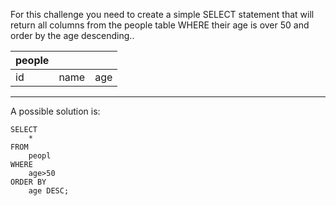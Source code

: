 For this challenge you need to create a simple SELECT statement 
that will return all columns from the people table WHERE their age is over 50 and order by the age descending..

| people | | |
| -- | -- | -- |
| id | name | age |

*** 

A possible solution is:
```
SELECT 
    *
FROM 
    peopl
WHERE 
    age>50
ORDER BY 
    age DESC;
```
